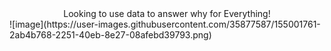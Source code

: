 <center>Looking to use data to answer why for Everything!</center>
![image](https://user-images.githubusercontent.com/35877587/155001761-2ab4b768-2251-40eb-8e27-08afebd39793.png)
